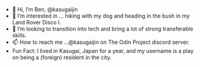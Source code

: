 - 👋 Hi, I’m Ben, @kasugaijin
- 👀 I’m interested in ... hiking with my dog and heading in the bush in my Land Rover Disco I.
- 💞️ I’m looking to transition into tech and bring a lot of strong transferable skills.
- 📫 How to reach me ...@kasugaijin on The Odin Project discord server.
- Fun Fact: I lived in Kasugai, Japan for a year, and my username is a play on being a (foreign) resident in the city.

<!---
kasugaijin/kasugaijin is a ✨ special ✨ repository because its `README.md` (this file) appears on your GitHub profile.
You can click the Preview link to take a look at your changes.
--->
